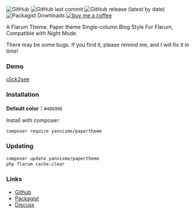 ![GitHub](https://img.shields.io/github/license/yannisme/flarum-paper-theme?style=flat-square) ![GitHub last commit](https://img.shields.io/github/last-commit/yannisme/flarum-paper-theme?style=flat-square) ![GitHub release (latest by date)](https://img.shields.io/github/v/release/yannisme/flarum-paper-theme?style=flat-square) ![Packagist Downloads](https://img.shields.io/packagist/dt/yannisme/papertheme?style=flat-square) [![buy me a coffee](https://img.shields.io/badge/donate-buy%20me%20a%20coffee-yellow?label=Donate&style=flat-square)](https://paypal.me/toyannis?country.x=C2&locale.x=zh_XC)

A Flarum Theme. Paper theme
Single-column Blog Style For Flarum, Compatible with Night Mode. 

There may be some bugs. If you find it, please remind me, and I will fix it in time!



### Demo

[click2see](https://yannisme.com/)

### Installation
**Default color：**`#4D698E`

Install with composer:
```sh
composer require yannisme/papertheme
```

### Updating

```sh
composer update yannisme/papertheme
php flarum cache:clear
```

### Links

- [Github](https://github.com/yannisme/flarum-paper-theme)
- [Packagist](https://packagist.org/packages/yannisme/papertheme)
- [Discuss](https://discuss.yannisme.com/d/32-paper)
  
